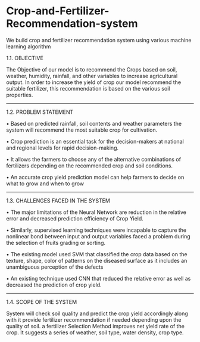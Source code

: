 # Crop-and-Fertilizer-Recommendation-system
We build crop and fertilizer recommendation system using various machine learning algorithm

1.1.	OBJECTIVE

The Objective of our model is to recommend the Crops based on soil, weather, humidity, rainfall, and other variables to increase agricultural output. In order to increase the yield of crop our model recommend the suitable fertilizer, this recommendation is based on the various soil properties.

-----------------------------------------------------------------------------------------------------------------------------------------------------------------
1.2.	PROBLEM STATEMENT

•	Based on predicted rainfall, soil contents and weather parameters the system will recommend the most suitable crop for cultivation.

•	Crop prediction is an essential task for the decision-makers at national and regional levels for rapid decision-making.

•	 It allows the farmers to choose any of the alternative combinations of fertilizers depending on the recommended crop and soil conditions.

•	An accurate crop yield prediction model can help farmers to decide on what to grow and when to grow 

------------------------------------------------------------------------------------------------------------------------------------------------------------------
1.3.	CHALLENGES FACED IN THE SYSTEM

•	The major limitations of the Neural Network are reduction in the relative error and decreased prediction efficiency of Crop Yield.

•	Similarly, supervised learning techniques were incapable to capture the nonlinear bond between input and output variables faced a problem during the selection of
 fruits grading or sorting.
 
•	The existing model used SVM that classified the crop data based on the texture, shape, color of patterns on the diseased surface as it includes an unambiguous perception of the defects

•	An existing technique used CNN that reduced the relative error as well as decreased
 the prediction of crop yield.
 
 ----------------------------------------------------------------------------------------------------------------------------------------------------------------
1.4.	 SCOPE OF THE SYSTEM

System will check soil quality and predict the crop yield accordingly along with it provide fertilizer recommendation if needed depending upon the quality of soil. a fertilizer Selection Method improves net yield rate of the crop. It suggests a series of weather, soil type, water density, crop type.

